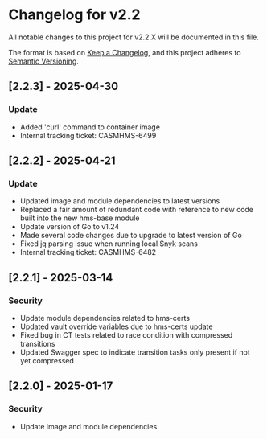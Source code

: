 # Changelog for v2.2

All notable changes to this project for v2.2.X will be documented in this file.

The format is based on [Keep a Changelog](https://keepachangelog.com/en/1.0.0/),
and this project adheres to [Semantic Versioning](https://semver.org/spec/v2.0.0.html).

## [2.2.3] - 2025-04-30

### Update

- Added 'curl' command to container image
- Internal tracking ticket: CASMHMS-6499

## [2.2.2] - 2025-04-21

### Update

- Updated image and module dependencies to latest versions
- Replaced a fair amount of redundant code with reference to new code built
  into the new hms-base module
- Update version of Go to v1.24
- Made several code changes due to upgrade to latest version of Go
- Fixed jq parsing issue when running local Snyk scans
- Internal tracking ticket: CASMHMS-6482

## [2.2.1] - 2025-03-14

### Security

- Update module dependencies related to hms-certs
- Updated vault override variables due to hms-certs update
- Fixed bug in CT tests related to race condition with compressed transitions
- Updated Swagger spec to indicate transition tasks only present if not yet compressed

## [2.2.0] - 2025-01-17

### Security

- Update image and module dependencies
